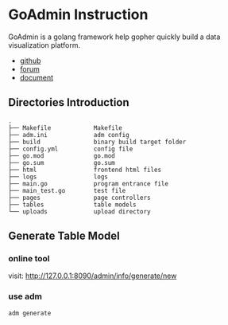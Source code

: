 
# GoAdmin Instruction

GoAdmin is a golang framework help gopher quickly build a data visualization platform. 

- [github](https://github.com/GoAdminGroup/go-admin)
- [forum](http://discuss.go-admin.com)
- [document](https://book.go-admin.cn)

## Directories Introduction

```
.
├── Makefile            Makefile
├── adm.ini             adm config
├── build               binary build target folder
├── config.yml          config file
├── go.mod              go.mod
├── go.sum              go.sum
├── html                frontend html files
├── logs                logs
├── main.go             program entrance file
├── main_test.go        test file
├── pages               page controllers
├── tables              table models
└── uploads             upload directory
```

## Generate Table Model

### online tool

visit: http://127.0.0.1:8090/admin/info/generate/new

### use adm

```
adm generate
```

